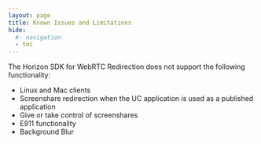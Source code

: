 ```yaml
---
layout: page
title: Known Issues and Limitations
hide:
  #- navigation
  - toc
---
```


The Horizon SDK for WebRTC Redirection does not support the following functionality:

- Linux and Mac clients
- Screenshare redirection when the UC application is used as a published application
- Give or take control of screenshares
- E911 functionality
- Background Blur


